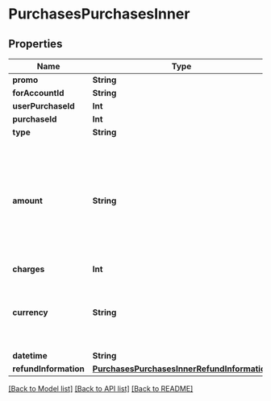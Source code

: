 # PurchasesPurchasesInner

## Properties
Name | Type | Description | Notes
------------ | ------------- | ------------- | -------------
**promo** | **String** |  | [optional] 
**forAccountId** | **String** |  | [optional] 
**userPurchaseId** | **Int** |  | 
**purchaseId** | **Int** |  | 
**type** | **String** |  | 
**amount** | **String** | Amount describes the amount paid by the user for this purchase when we know it. For crypto purchases it is always set. | [optional] 
**charges** | **Int** |  | 
**currency** | **String** | Currency is set when we know it. For crypto purchases it is always set. | [optional] 
**datetime** | **String** |  | 
**refundInformation** | [**PurchasesPurchasesInnerRefundInformation**](PurchasesPurchasesInnerRefundInformation.md) |  | [optional] 

[[Back to Model list]](../README.md#documentation-for-models) [[Back to API list]](../README.md#documentation-for-api-endpoints) [[Back to README]](../README.md)


